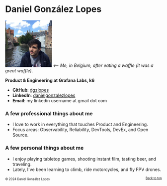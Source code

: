 # Daniel González Lopes

<img src="public/daniel.jpeg" width="150"> *<-- Me, in Belgium, after eating a waffle (it was a great waffle)*.

**Product & Engineering at Grafana Labs, k6**

- **GitHub**: [dgzlopes](https://github.com/dgzlopes) 
- **LinkedIn**: [danielgonzalezlopes](https://www.linkedin.com/in/danielgonzalezlopes/)
- **Email**: my linkedin username at gmail dot com

### A few professional things about me
- I love to work in everything that touches Product and Engineering. 
- Focus areas: Observability, Reliability, DevTools, DevEx, and Open Source.

### A few personal things about me
- I enjoy playing tabletop games, shooting instant film, tasting beer, and traveling.
- Lately, I've been learning to climb, ride motorcycles, and fly FPV drones.

<sub><sup>© 2024 Daniel González Lopes </a><a href="#" style="float: right;">Back to top</a></sup></sub>
